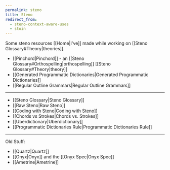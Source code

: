 ```yaml
---
permalink: steno
title: Steno
redirect_from:
  - steno-context-aware-uses
  - stoin
---
```

Some steno resources [[Home|I've]] made while working on [[Steno Glossary#Theory|theories]].

- [[Pinchord|Pinchord]] - an [[Steno Glossary#Orthospelling|orthospelling]] [[Steno Glossary#Theory|theory]]
- [[Generated Programmatic Dictionaries|Generated Programmatic Dictionaries]]
- [[Regular Outline Grammars|Regular Outline Grammars]]

---

- [[Steno Glossary|Steno Glossary]]
- [[Raw Steno|Raw Steno]]
- [[Coding with Steno|Coding with Steno]]
- [[Chords vs Strokes|Chords vs. Strokes]]
- [[Uberdictionary|Uberdictionary]]
- [[Programmatic Dictionaries Rule|Programmatic Dictionaries Rule]]

---

Old Stuff:
- [[Quartz|Quartz]]
- [[Onyx|Onyx]] and the [[Onyx Spec|Onyx Spec]]
- [[Ametrine|Ametrine]]
